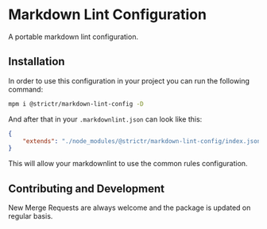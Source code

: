 # Markdown Lint Configuration

A portable markdown lint configuration.

## Installation

In order to use this configuration in your project you can run the following command:

```bash
mpm i @strictr/markdown-lint-config -D
```

And after that in your `.markdownlint.json` can look like this:

```json
{
    "extends": "./node_modules/@strictr/markdown-lint-config/index.json"
}
```

This will allow your markdownlint to use the common rules configuration.

## Contributing and Development

New Merge Requests are always welcome and the package is updated on regular basis.